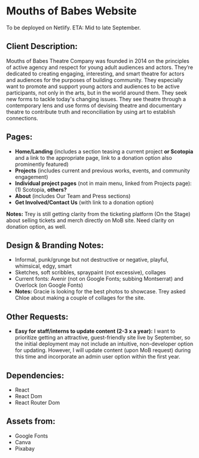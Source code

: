 # Mouths of Babes Website

To be deployed on Netlify. ETA: Mid to late September.

## Client Description:

Mouths of Babes Theatre Company was founded in 2014 on the principles of active agency and respect for young adult audiences and actors. They’re dedicated to creating engaging, interesting, and smart theatre for actors and audiences for the purposes of building community. They especially want to promote and support young actors and audiences to be active participants, not only in the arts, but in the world around them. They seek new forms to tackle today's changing issues. They see theatre through a contemporary lens and use forms of devising theatre and documentary theatre to contribute truth and reconciliation by using art to establish connections.

## Pages:

- **Home/Landing** (includes a section teasing a current project **or Scotopia** and a link to the appropriate page, link to a donation option also prominently featured)
- **Projects** (includes current and previous works, events, and community engagement)
- **Individual project pages** (not in main menu, linked from Projects page): (1) Scotopia, **others?**
- **About** (includes Our Team and Press sections)
- **Get Involved/Contact Us** (with link to a donation option)

**Notes:** Trey is still getting clarity from the ticketing platform (On the Stage) about selling tickets and merch directly on MoB site. Need clarity on donation option, as well.

## Design & Branding Notes:

- Informal, punk/grunge but not destructive or negative, playful, whimsical, edgy, smart
- Sketches, soft scribbles, spraypaint (not excessive), collages
- Current fonts: Avenir (not on Google Fonts; subbing Montserrat) and Overlock (on Google Fonts)
- **Notes:** Gracie is looking for the best photos to showcase. Trey asked Chloe about making a couple of collages for the site.

## Other Requests:

- **Easy for staff/interns to update content (2-3 x a year):** I want to prioritize getting an attractive, guest-friendly site live by September, so the initial deployment may not include an intuitive, non-developer option for updating. However, I will update content (upon MoB request) during this time and incorporate an admin user option within the first year.

## Dependencies:

- React
- React Dom
- React Router Dom

## Assets from:

- Google Fonts
- Canva
- Pixabay
